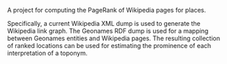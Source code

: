 A project for computing the PageRank of Wikipedia pages for places.

Specifically, a current Wikipedia XML dump is used to generate the
Wikipedia link graph.  The Geonames RDF dump is used for a mapping
between Geonames entities and Wikipedia pages.  The resulting
collection of ranked locations can be used for estimating the
prominence of each interpretation of a toponym.
